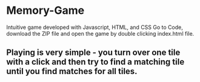 # Memory-Game
Intuitive game developed with Javascript, HTML, and CSS
Go to Code, download the ZIP file and open the game by double clicking index.html file.

## Playing is very simple - you turn over one tile with a click and then try to find a matching tile until you find matches for all tiles.


